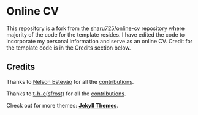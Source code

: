 # Online CV 
This repository is a fork from the [sharu725/online-cv](https://github.com/sharu725/online-cv) repository where majority of the code for the template resides.
I have edited the code to incorporate my personal information and serve as an online CV.
Credit for the template code is in the Credits section below.

## Credits

Thanks to [Nelson Estevão](https://github.com/nelsonmestevao) for all the [contributions](https://github.com/sharu725/online-cv/commits?author=nelsonmestevao).

Thanks to [t-h-e(sfrost)](https://github.com/t-h-e) for all the [contributions](https://github.com/sharu725/online-cv/commits?author=t-h-e).

Check out for more themes: [**Jekyll Themes**](http://jekyll-themes.com).
